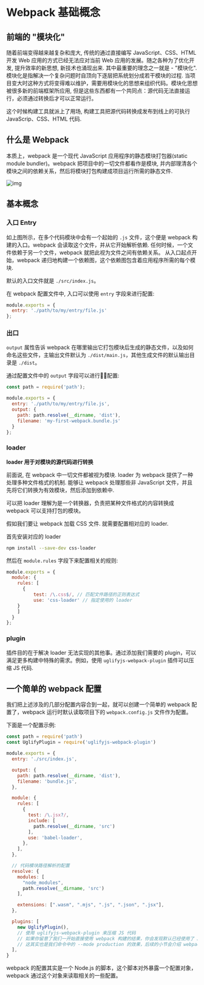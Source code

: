# Webpack 基础概念

## 前端的 "模块化"

随着前端变得越来越复杂和庞大, 传统的通过直接编写 JavaScript、CSS、HTML 开发 Web 应用的方式已经无法应对当前 Web 应用的发展。随之各种为了优化开发, 提升效率的新思想, 新技术也涌现出来.  其中最重要的理念之一就是 - "模块化".  模块化是指解决一个复杂问题时自顶向下逐层把系统划分成若干模块的过程.  当项目变大时这种方式将变得难以维护，需要用模块化的思想来组织代码。模块化思想被很多新的前端框架所应用, 但是这些东西都有一个共同点：源代码无法直接运行，必须通过转换后才可以正常运行。

这个时候构建工具就派上了用场, 构建工具把源代码转换成发布到线上的可执行 JavaScrip、CSS、HTML 代码.

## 什么是 Webpack

本质上，webpack 是一个现代 JavaScript 应用程序的静态模块打包器(static module bundler)。webpack 把项目中的一切文件都看作是模块, 并内部理清各个模块之间的依赖关系，然后将模块打包构建成项目运行所需的静态文件.

![img](http://webpack.wuhaolin.cn/1%E5%85%A5%E9%97%A8/img/1-2webpack.png)

## 基本概念

### 入口 Entry

如上图所示，在多个代码模块中会有一个起始的 `.js` 文件，这个便是 webpack 构建的入口。webpack 会读取这个文件，并从它开始解析依赖. 任何时候，一个文件依赖于另一个文件，webpack 就把此视为文件之间有依赖关系。 从入口起点开始，webpack 递归地构建一个依赖图，这个依赖图包含着应用程序所需的每个模块.

默认的入口文件就是 `./src/index.js`。

在 webpack 配置文件中, 入口可以使用 `entry` 字段来进行配置:

``` js
module.exports = {
  entry: './path/to/my/entry/file.js'
};
```

### 出口

`output` 属性告诉 webpack 在哪里输出它打包模块后生成的静态文件，以及如何命名这些文件，主输出文件默认为 `./dist/main.js`，其他生成文件的默认输出目录是 `./dist`。

通过配置文件中的 `output` 字段可以进行配置:

``` js
const path = require('path');

module.exports = {
  entry: './path/to/my/entry/file.js',
  output: {
    path: path.resolve(__dirname, 'dist'),
    filename: 'my-first-webpack.bundle.js'
  }
};
```

### loader

**loader 用于对模块的源代码进行转换**

前面说, 在 webpack 中一切文件都被视为模块.  loader 为 webpack 提供了一种处理多种文件格式的机制.  能够让 webpack 处理那些非 JavaScript 文件，并且先将它们转换为有效模块，然后添加到依赖中.

可以把 loader 理解为是一个转换器，负责把某种文件格式的内容转换成 webpack 可以支持打包的模块。

假如我们要让 webpack 加载 CSS 文件.  就需要配置相对应的 loader.  

首先安装对应的 loader 

``` bash
npm install --save-dev css-loader
```

然后在 `module.rules` 字段下来配置相关的规则:

``` js
module.exports = {
  module: {
    rules: [
      { 
          test: /\.css$/, // 匹配文件路径的正则表达式
          use: 'css-loader' // 指定使用的 loader
    }
    ]
  }
};
```

### plugin

插件目的在于解决 loader 无法实现的其他事。通过添加我们需要的 plugin，可以满足更多构建中特殊的需求。例如，使用 `uglifyjs-webpack-plugin` 插件可以压缩 JS 代码.

## 一个简单的 webpack 配置

我们把上述涉及的几部分配置内容合到一起，就可以创建一个简单的 webpack 配置了，webpack 运行时默认读取项目下的 `webpack.config.js` 文件作为配置。

下面是一个配置示例:

``` js
const path = require('path')
const UglifyPlugin = require('uglifyjs-webpack-plugin')

module.exports = {
  entry: './src/index.js',

  output: {
    path: path.resolve(__dirname, 'dist'),
    filename: 'bundle.js',
  },

  module: {
    rules: [
      {
        test: /\.jsx?/,
        include: [
          path.resolve(__dirname, 'src')
        ],
        use: 'babel-loader',
      },
    ],
  },

  // 代码模块路径解析的配置
  resolve: {
    modules: [
      "node_modules",
      path.resolve(__dirname, 'src')
    ],

    extensions: [".wasm", ".mjs", ".js", ".json", ".jsx"],
  },

  plugins: [
    new UglifyPlugin(), 
    // 使用 uglifyjs-webpack-plugin 来压缩 JS 代码
    // 如果你留意了我们一开始直接使用 webpack 构建的结果，你会发现默认已经使用了 JS 代码压缩的插件
    // 这其实也是我们命令中的 --mode production 的效果，后续的小节会介绍 webpack 的 mode 参数
  ],
}
```

webpack 的配置其实是一个 Node.js 的脚本，这个脚本对外暴露一个配置对象，webpack 通过这个对象来读取相关的一些配置。

